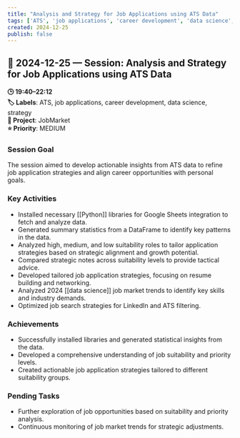 ```yaml
---
title: "Analysis and Strategy for Job Applications using ATS Data"
tags: ['ATS', 'job applications', 'career development', 'data science', 'strategy']
created: 2024-12-25
publish: false
---
```


## 📅 2024-12-25 — Session: Analysis and Strategy for Job Applications using ATS Data

**🕒 19:40–22:12**  
**🏷️ Labels**: ATS, job applications, career development, data science, strategy  
**📂 Project**: JobMarket  
**⭐ Priority**: MEDIUM  


### Session Goal
The session aimed to develop actionable insights from ATS data to refine job application strategies and align career opportunities with personal goals.

### Key Activities
- Installed necessary [[Python]] libraries for Google Sheets integration to fetch and analyze data.
- Generated summary statistics from a DataFrame to identify key patterns in the data.
- Analyzed high, medium, and low suitability roles to tailor application strategies based on strategic alignment and growth potential.
- Compared strategic notes across suitability levels to provide tactical advice.
- Developed tailored job application strategies, focusing on resume building and networking.
- Analyzed 2024 [[data science]] job market trends to identify key skills and industry demands.
- Optimized job search strategies for LinkedIn and ATS filtering.

### Achievements
- Successfully installed libraries and generated statistical insights from the data.
- Developed a comprehensive understanding of job suitability and priority levels.
- Created actionable job application strategies tailored to different suitability groups.

### Pending Tasks
- Further exploration of job opportunities based on suitability and priority analysis.
- Continuous monitoring of job market trends for strategic adjustments.
